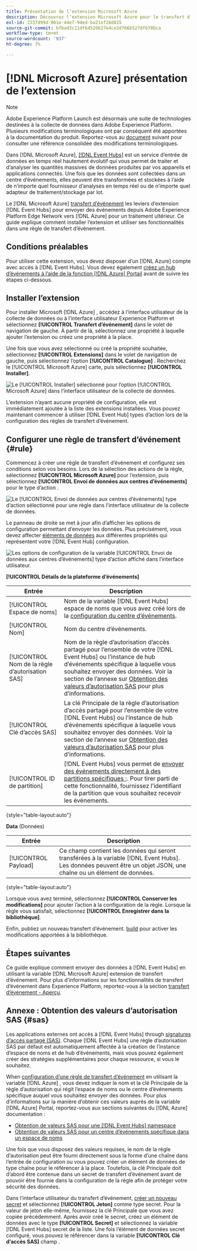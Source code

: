 ```yaml
---
title: Présentation de l’extension Microsoft Azure
description: Découvrez l’extension Microsoft Azure pour le transfert d’événement dans Adobe Experience Platform.
exl-id: 2337d99d-861e-44e7-94ed-ba21ef28d815
source-git-commit: bfbad3c11df64526627e4ce2d766b527df678bca
workflow-type: tm+mt
source-wordcount: '937'
ht-degree: 7%

---
```


# [!DNL Microsoft Azure] présentation de l’extension

>[!NOTE]
>
>Adobe Experience Platform Launch est désormais une suite de technologies destinées à la collecte de données dans Adobe Experience Platform. Plusieurs modifications terminologiques ont par conséquent été apportées à la documentation du produit. Reportez-vous au [document](../../../term-updates.md) suivant pour consulter une référence consolidée des modifications terminologiques.

Dans [!DNL Microsoft Azure], [[!DNL Event Hubs]](https://azure.microsoft.com/en-us/products/event-hubs/#overview) est un service d’entrée de données en temps réel hautement évolutif qui vous permet de traiter et d’analyser les quantités massives de données produites par vos appareils et applications connectés. Une fois que les données sont collectées dans un centre d’événements, elles peuvent être transformées et stockées à l’aide de n’importe quel fournisseur d’analyses en temps réel ou de n’importe quel adapteur de traitement/stockage par lot.

Le [!DNL Microsoft Azure] [transfert d’événement](../../../ui/event-forwarding/overview.md) les leviers d’extension [!DNL Event Hubs] pour envoyer des événements depuis Adobe Experience Platform Edge Network vers [!DNL Azure] pour un traitement ultérieur. Ce guide explique comment installer l’extension et utiliser ses fonctionnalités dans une règle de transfert d’événement.

## Conditions préalables

Pour utiliser cette extension, vous devez disposer d’un [!DNL Azure] compte avec accès à [!DNL Event Hubs]. Vous devez également [créez un hub d’événements à l’aide de la fonction [!DNL Azure] Portail](https://learn.microsoft.com/en-us/azure/event-hubs/event-hubs-create) avant de suivre les étapes ci-dessous.

## Installer l’extension

Pour installer Microsoft [!DNL Azure] , accédez à l’interface utilisateur de la collecte de données ou à l’interface utilisateur Experience Platform et sélectionnez **[!UICONTROL Transfert d’événement]** dans le volet de navigation de gauche. À partir de là, sélectionnez une propriété à laquelle ajouter l’extension ou créez une propriété à la place.

Une fois que vous avez sélectionné ou créé la propriété souhaitée, sélectionnez **[!UICONTROL Extensions]** dans le volet de navigation de gauche, puis sélectionnez l’option **[!UICONTROL Catalogue]** . Recherchez le [!UICONTROL Microsoft Azure] carte, puis sélectionnez **[!UICONTROL Installer]**.

![Le [!UICONTROL Installer] sélectionné pour l’option [!UICONTROL Microsoft Azure] dans l’interface utilisateur de la collecte de données.](../../../images/extensions/server/azure/install.png)

L’extension n’ayant aucune propriété de configuration, elle est immédiatement ajoutée à la liste des extensions installées. Vous pouvez maintenant commencer à utiliser [!DNL Event Hub] types d’action lors de la configuration des règles de transfert d’événement.

## Configurer une règle de transfert d’événement {#rule}

Commencez à créer une règle de transfert d’événement et configurez ses conditions selon vos besoins. Lors de la sélection des actions de la règle, sélectionnez **[!UICONTROL Microsoft Azure]** pour l’extension, puis sélectionnez **[!UICONTROL Envoi de données aux centres d’événements]** pour le type d’action .

![Le [!UICONTROL Envoi de données aux centres d’événements] type d’action sélectionné pour une règle dans l’interface utilisateur de la collecte de données.](../../../images/extensions/server/azure/select-action-type.png)

Le panneau de droite se met à jour afin d’afficher les options de configuration permettant d’envoyer les données. Plus précisément, vous devez affecter [éléments de données](../../../ui/managing-resources/data-elements.md) aux différentes propriétés qui représentent votre [!DNL Event Hub] configuration.

![Les options de configuration de la variable [!UICONTROL Envoi de données aux centres d’événements] type d’action affiché dans l’interface utilisateur.](../../../images/extensions/server/azure/event-hub-details.png)

**[!UICONTROL Détails de la plateforme d’événements]**

| Entrée | Description |
| --- | --- |
| [!UICONTROL Espace de noms] | Nom de la variable [!DNL Event Hubs] espace de noms que vous avez créé lors de la [configuration du centre d’événements](https://learn.microsoft.com/en-us/azure/event-hubs/event-hubs-create#create-an-event-hubs-namespace). |
| [!UICONTROL Nom] | Nom du centre d’événements. |
| [!UICONTROL Nom de la règle d’autorisation SAS] | Nom de la règle d’autorisation d’accès partagé pour l’ensemble de votre [!DNL Event Hubs] ou l’instance de hub d’événements spécifique à laquelle vous souhaitez envoyer des données. Voir la section de l’annexe sur [Obtention des valeurs d’autorisation SAS](#sas) pour plus d’informations. |
| [!UICONTROL Clé d’accès SAS] | La clé Principale de la règle d’autorisation d’accès partagé pour l’ensemble de votre [!DNL Event Hubs] ou l’instance de hub d’événements spécifique à laquelle vous souhaitez envoyer des données. Voir la section de l’annexe sur [Obtention des valeurs d’autorisation SAS](#sas) pour plus d’informations. |
| [!UICONTROL ID de partition] | [!DNL Event Hubs] vous permet de [envoyer des événements directement à des partitions spécifiques ;](https://learn.microsoft.com/en-us/azure/architecture/reference-architectures/event-hubs/partitioning-in-event-hubs-and-kafka). Pour tirer parti de cette fonctionnalité, fournissez l’identifiant de la partition que vous souhaitez recevoir les événements. |

{style=&quot;table-layout:auto&quot;}

**Data** (Données)

| Entrée | Description |
| --- | --- |
| [!UICONTROL Payload] | Ce champ contient les données qui seront transférées à la variable [!DNL Event Hubs]. Les données peuvent être un objet JSON, une chaîne ou un élément de données. |

{style=&quot;table-layout:auto&quot;}

Lorsque vous avez terminé, sélectionnez **[!UICONTROL Conserver les modifications]** pour ajouter l’action à la configuration de la règle. Lorsque la règle vous satisfait, sélectionnez **[!UICONTROL Enregistrer dans la bibliothèque]**.

Enfin, publiez un nouveau transfert d’événement. [build](../../../ui/publishing/builds.md) pour activer les modifications apportées à la bibliothèque.

## Étapes suivantes

Ce guide explique comment envoyer des données à [!DNL Event Hubs] en utilisant la variable [!DNL Microsoft Azure] extension de transfert d’événement. Pour plus d’informations sur les fonctionnalités de transfert d’événement dans Experience Platform, reportez-vous à la section [transfert d’événement - Aperçu](../../../ui/event-forwarding/overview.md).

## Annexe : Obtention des valeurs d’autorisation SAS {#sas}

Les applications externes ont accès à [!DNL Event Hubs] through [signatures d’accès partagé (SAS)](https://learn.microsoft.com/en-us/azure/event-hubs/authorize-access-shared-access-signature). Chaque [!DNL Event Hubs] une règle d’autorisation SAS par défaut est automatiquement affectée à la création de l’instance d’espace de noms et de hub d’événements, mais vous pouvez également créer des stratégies supplémentaires pour chaque ressource, si vous le souhaitez.

When [configuration d’une règle de transfert d’événement](#rule) en utilisant la variable [!DNL Azure] , vous devez indiquer le nom et la clé Principale de la règle d’autorisation qui régit l’espace de noms ou le centre d’événements spécifique auquel vous souhaitez envoyer des données. Pour plus d’informations sur la manière d’obtenir ces valeurs auprès de la variable [!DNL Azure] Portal, reportez-vous aux sections suivantes du [!DNL Azure] documentation :

* [Obtention de valeurs SAS pour une [!DNL Event Hubs] namespace](https://learn.microsoft.com/en-us/azure/event-hubs/event-hubs-get-connection-string#connection-string-for-a-namespace)
* [Obtention de valeurs SAS pour un centre d’événements spécifique dans un espace de noms](https://learn.microsoft.com/en-us/azure/event-hubs/event-hubs-get-connection-string#connection-string-for-a-specific-event-hub-in-a-namespace)

Une fois que vous disposez des valeurs requises, le nom de la règle d’autorisation peut être fourni directement sous la forme d’une chaîne dans l’entrée de configuration ou vous pouvez créer un élément de données de type chaîne pour le référencer à la place. Toutefois, la clé Principale doit d’abord être contenue dans un secret de transfert d’événement avant de pouvoir être fournie dans la configuration de la règle afin de protéger votre sécurité des données.

Dans l’interface utilisateur du transfert d’événement, [créer un nouveau secret](../../../ui/event-forwarding/secrets.md) et sélectionnez **[!UICONTROL Jeton]** comme type secret. Pour la valeur de jeton elle-même, fournissez la clé Principale que vous avez copiée précédemment. Après avoir créé le secret, créez un élément de données avec le type **[!UICONTROL Secret]** et sélectionnez la variable [!DNL Event Hubs] secret de la liste. Une fois l’élément de données secret configuré, vous pouvez le référencer dans la variable **[!UICONTROL Clé d’accès SAS]** champ .

